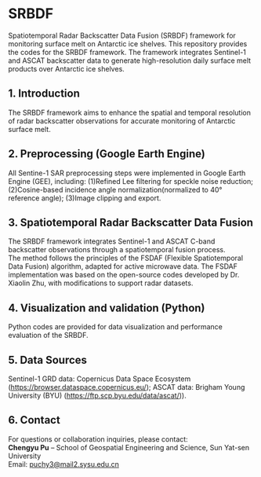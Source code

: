 # SRBDF
Spatiotemporal Radar Backscatter Data Fusion (SRBDF) framework for monitoring surface melt on Antarctic ice shelves.
This repository provides the codes for the SRBDF framework. The framework integrates Sentinel-1 and ASCAT backscatter data to generate high-resolution daily surface melt products over Antarctic ice shelves.

## 1. Introduction
The SRBDF framework aims to enhance the spatial and temporal resolution of radar backscatter observations for accurate monitoring of Antarctic surface melt.

## 2. Preprocessing (Google Earth Engine)

All Sentine-1 SAR preprocessing steps were implemented in Google Earth Engine (GEE), including:
(1)Refined Lee filtering for speckle noise reduction;
(2)Cosine-based incidence angle normalization(normalized to 40° reference angle);
(3)Image clipping and export.

## 3. Spatiotemporal Radar Backscatter Data Fusion
The SRBDF framework integrates Sentinel-1 and ASCAT C-band backscatter observations through a spatiotemporal fusion process.  
The method follows the principles of the FSDAF (Flexible Spatiotemporal Data Fusion) algorithm, adapted for active microwave data. The FSDAF implementation was based on the open-source codes developed by Dr. Xiaolin Zhu, with modifications to support radar datasets.

## 4. Visualization and validation (Python)
Python codes are provided for data visualization and performance evaluation of the SRBDF.

## 5. Data Sources
Sentinel-1 GRD data: Copernicus Data Space Ecosystem (https://browser.dataspace.copernicus.eu/);
ASCAT data: Brigham Young University (BYU) (https://ftp.scp.byu.edu/data/ascat/)).

## 6. Contact
For questions or collaboration inquiries, please contact:  
**Chengyu Pu** – School of Geospatial Engineering and Science, Sun Yat-sen University  
Email: puchy3@mail2.sysu.edu.cn
